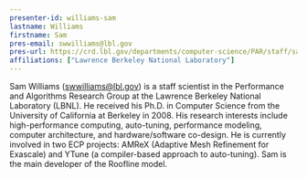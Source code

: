 ```yaml
---
presenter-id: williams-sam
lastname: Williams
firstname: Sam
pres-email: swwilliams@lbl.gov
pres-url: https://crd.lbl.gov/departments/computer-science/PAR/staff/samuel-williams
affiliations: ["Lawrence Berkeley National Laboratory"]
---
```

Sam Williams (<swwilliams@lbl.gov>) is a staff scientist in the
Performance and Algorithms Research Group at the Lawrence Berkeley
National Laboratory (LBNL). He received his Ph.D. in Computer Science
from the University of California at Berkeley in 2008. His research
interests include high-performance computing, auto-tuning, performance
modeling, computer architecture, and hardware/software co-design. He
is currently involved in two ECP projects: AMReX (Adaptive Mesh
Refinement for Exascale) and YTune (a compiler-based approach to
auto-tuning). Sam is the main developer of the Roofline model.
